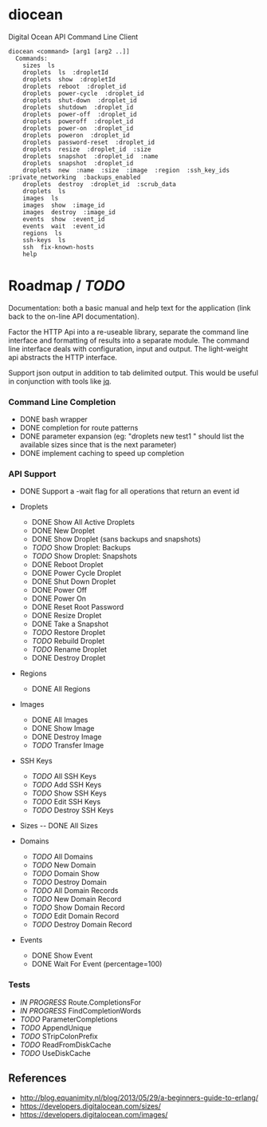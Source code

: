 diocean
=======

Digital Ocean API Command Line Client

    diocean <command> [arg1 [arg2 ..]] 
      Commands:
        sizes  ls
        droplets  ls  :dropletId
        droplets  show  :dropletId
        droplets  reboot  :droplet_id
        droplets  power-cycle  :droplet_id
        droplets  shut-down  :droplet_id
        droplets  shutdown  :droplet_id
        droplets  power-off  :droplet_id
        droplets  poweroff  :droplet_id
        droplets  power-on  :droplet_id
        droplets  poweron  :droplet_id
        droplets  password-reset  :droplet_id
        droplets  resize  :droplet_id  :size
        droplets  snapshot  :droplet_id  :name
        droplets  snapshot  :droplet_id
        droplets  new  :name  :size  :image  :region  :ssh_key_ids  :private_networking  :backups_enabled
        droplets  destroy  :droplet_id  :scrub_data
        droplets  ls
        images  ls
        images  show  :image_id
        images  destroy  :image_id
        events  show  :event_id
        events  wait  :event_id
        regions  ls
        ssh-keys  ls
        ssh  fix-known-hosts
        help

# Roadmap / *TODO*

Documentation: both a basic manual and help text for the application (link back to the on-line API documentation).

Factor the HTTP Api into a re-useable library, separate the command line interface and formatting of results into a separate module.  The command line interface deals with configuration, input and output.  The light-weight api abstracts the HTTP interface.

Support json output in addition to tab delimited output.  This would be useful in conjunction with tools like [jq](http://stedolan.github.io/jq/).

### Command Line Completion

- DONE bash wrapper
- DONE completion for route patterns
- DONE parameter expansion (eg: "droplets new test1 <TAB>" should list the available sizes since that is the next parameter)
- DONE implement caching to speed up completion


### API Support

- DONE Support a -wait flag for all operations that return an event id

- Droplets
    - DONE Show All Active Droplets
    - DONE New Droplet
    - DONE Show Droplet (sans backups and snapshots)
    - *TODO* Show Droplet: Backups
    - *TODO* Show Droplet: Snapshots
    - DONE Reboot Droplet
    - DONE Power Cycle Droplet
    - DONE Shut Down Droplet
    - DONE Power Off
    - DONE Power On
    - DONE Reset Root Password
    - DONE Resize Droplet
    - DONE Take a Snapshot
    - *TODO* Restore Droplet
    - *TODO* Rebuild Droplet
    - *TODO* Rename Droplet
    - DONE Destroy Droplet

- Regions
    - DONE All Regions

- Images
    - DONE All Images
    - DONE Show Image
    - DONE Destroy Image
    - *TODO* Transfer Image

- SSH Keys
    - *TODO* All SSH Keys
    - *TODO* Add SSH Keys
    - *TODO* Show SSH Keys
    - *TODO* Edit SSH Keys
    - *TODO* Destroy SSH Keys

- Sizes
-- DONE All Sizes

- Domains
    - *TODO* All Domains
    - *TODO* New Domain
    - *TODO* Domain Show
    - *TODO* Destroy Domain
    - *TODO* All Domain Records
    - *TODO* New Domain Record
    - *TODO* Show Domain Record
    - *TODO* Edit Domain Record
    - *TODO* Destroy Domain Record

- Events
    - DONE Show Event
    - DONE Wait For Event (percentage=100)

### Tests

- _IN PROGRESS_ Route.CompletionsFor
- _IN PROGRESS_ FindCompletionWords
- *TODO* ParameterCompletions
- *TODO* AppendUnique
- *TODO* STripColonPrefix
- *TODO* ReadFromDiskCache
- *TODO* UseDiskCache

## References

- http://blog.equanimity.nl/blog/2013/05/29/a-beginners-guide-to-erlang/
- https://developers.digitalocean.com/sizes/
- https://developers.digitalocean.com/images/



